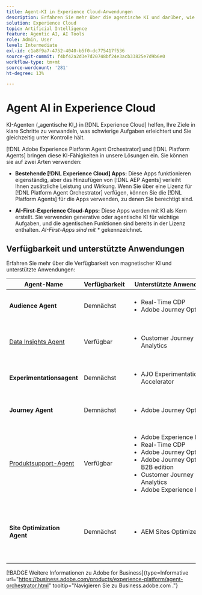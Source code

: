 ```yaml
---
title: Agent-KI in Experience Cloud-Anwendungen
description: Erfahren Sie mehr über die agentische KI und darüber, wie Experience Cloud-Programme das agentische Framework von Adobe verwenden.
solution: Experience Cloud
topic: Artificial Intelligence
feature: Agentic AI, AI Tools
role: Admin, User
level: Intermediate
exl-id: c1a8f9a7-4752-4040-b5f0-dc775417f536
source-git-commit: f4bf42a2d3e7d20748bf24e3acb33825e7d9b6e0
workflow-type: tm+mt
source-wordcount: '281'
ht-degree: 13%

---
```


# Agent AI in Experience Cloud

KI-Agenten („agentische KI„) in [!DNL Experience Cloud] helfen, Ihre Ziele in klare Schritte zu verwandeln, was schwierige Aufgaben erleichtert und Sie gleichzeitig unter Kontrolle hält.

[!DNL Adobe Experience Platform Agent Orchestrator] und [!DNL Platform Agents] bringen diese KI-Fähigkeiten in unsere Lösungen ein. Sie können sie auf zwei Arten verwenden:

* **Bestehende [!DNL Experience Cloud] Apps:** Diese Apps funktionieren eigenständig, aber das Hinzufügen von [!DNL AEP Agents] verleiht Ihnen zusätzliche Leistung und Wirkung. Wenn Sie über eine Lizenz für [!DNL Platform Agent Orchestrator] verfügen, können Sie die [!DNL Platform Agents] für die Apps verwenden, zu denen Sie berechtigt sind.

* **AI-First-Experience Cloud-Apps:** Diese Apps werden mit KI als Kern erstellt. Sie verwenden generative oder agentische KI für wichtige Aufgaben, und die agentischen Funktionen sind bereits in der Lizenz enthalten. _AI-First-Apps sind mit *_ gekennzeichnet.

## Verfügbarkeit und unterstützte Anwendungen

Erfahren Sie mehr über die Verfügbarkeit von magnetischer KI und unterstützte Anwendungen:

| Agent-Name | Verfügbarkeit | Unterstützte Anwendungen | Funktionen |
|---|----------|------------|----------|
| **Audience Agent** | Demnächst | <ul><li>Real-Time CDP</li><li>Adobe Journey Optimizer</li></ul> | Erstellen und optimieren Sie Zielgruppen mithilfe natürlicher Sprachaufforderungen. |
| [Data Insights Agent](https://experienceleague.adobe.com/de/docs/analytics-platform/using/cja-overview/cja-b2c-overview/data-analysis-ai) | Verfügbar | <ul><li>Customer Journey Analytics</li></ul> | Beantworten von Datenfragen und Erstellen von Visualisierungen in Analysis Workspace. |
| **Experimentationsagent** | Demnächst | <ul><li>AJO Experimentation Accelerator</li></ul> | Analyse automatisieren, um Experimente und Wachstumsmöglichkeiten zu identifizieren.* |
| **Journey Agent** | Demnächst | <ul><li>Adobe Journey Optimizer</li></ul> | Erstellen, Analysieren und Optimieren von Customer Journey in großem Maßstab. |
| [Produktsupport-Agent](https://experienceleague.adobe.com/de/docs/experience-platform/ai-assistant/new-features/customer-support) | Verfügbar | <ul><li>Adobe Experience Platform</li><li>Real-Time CDP</li><li>Adobe Journey Optimizer</li><li>Adobe Journey Optimizer B2B edition</li><li>Customer Journey Analytics</li><li>Adobe Experience Manager</li></ul> | Beheben von Problemen, Erstellen von Support-Tickets und Verfolgen des Fortschritts mit dem KI-Assistenten. |
| **Site Optimization Agent** | Demnächst | <ul><li>AEM Sites Optimizer</li></ul> | Nutzt generative KI zum Suchen und Starten von Website-Verbesserungen, die den Traffic, die Interaktion und die gesamten Geschäftsergebnisse steigern.* |



[!BADGE Weitere Informationen zu Adobe for Business]{type=Informative url="https://business.adobe.com/products/experience-platform/agent-orchestrator.html" tooltip="Navigieren Sie zu Business.adobe.com ."}

<!-- 
* [Product Support Agent](https://experienceleague.adobe.com/de/docs/experience-platform/ai-assistant/new-features/customer-support) is a self-serve debugging and troubleshooting capability of [!UICONTROL AI Assistant] that you can use for Experience Platform features and applications. Troubleshoot support issues without leaving your workflows, create customer support tickets, and track case progress using AI Assistant.
* [Data Insights Agent](https://experienceleague.adobe.com/de/docs/analytics-platform/using/cja-overview/cja-b2c-overview/data-analysis-ai) is accessible from the AI Assistant in Customer Journey Analytics. It is a generative AI conversation agent that quickly and efficiently answers questions about your data. It builds relevant visualizations in Analysis Workspace using components from your data view and using your actual data. -->








